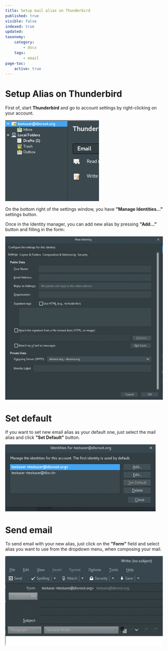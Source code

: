 ```yaml
---
title: Setup mail alias on Thunderbird
published: true
visible: false
indexed: true
updated:
taxonomy:
    category:
        - docs
    tags:
        - email
page-toc:
    active: true
---
```


# Setup Alias on Thunderbird

First of, start **Thunderbird** and go to account settings by right-clicking on your account.

![](en/identity_settings.gif)

On the bottom right of the settings window, you have **"Manage Identities..."** settings button.

Once in the Identity manager, you can add new alias by pressing **"Add..."** button and filling in the form:

![](en/identity_add.gif)

# Set default
If you want to set new email alias as your default one, just select the mail alias and click **"Set Default"** button.

![](en/identity_default.gif)

# Send email
To send email with your new alias, just click on the **"Form"** field and select alias you want to use from the dropdown menu, when composing your mail.

![](en/identity_send.gif)

